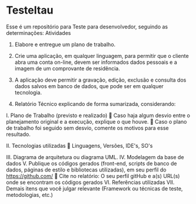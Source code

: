 # TesteItau
Esse é um repositório para Teste para desenvolvedor, seguindo as determinações:
Atividades

 
1.	Elabore e entregue um plano de trabalho.

2.	Crie uma aplicação, em qualquer linguagem, para permitir que o cliente abra uma conta on-line, devem ser informados dados pessoais e a imagem de um comprovante de residência.

3.	A aplicação deve permitir a gravação, edição, exclusão e consulta dos dados salvos em banco de dados, que pode ser em qualquer tecnologia.

4.	Relatório Técnico explicando de forma sumarizada, considerando:

I.	Plano de Trabalho (previsto e realizado)
	Caso haja algum desvio entre o planejamento original e a execução, explique o que houve.
	Caso o plano de trabalho foi seguido sem desvio, comente os motivos para esse resultado.

II.	Tecnologias utilizadas 
	Linguagens, Versões, IDE's, SO's

III.	Diagrama de arquitetura ou diagrama UML.
IV.	Modelagem da base de dados
V.	Publique os códigos gerados (front-end, scripts de banco de dados, páginas de estilo e bibliotecas utilizadas), em seu perfil do https://github.com/
	Cite no relatório: O seu perfil gitHub e a(s) URL(s) onde se encontram os códigos gerados
VI.	Referências utilizadas
VII.	Demais itens que você julgar relevante (Framework ou técnicas de teste, metodologias, etc.) 


